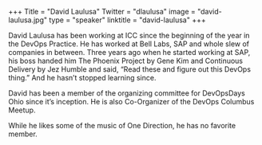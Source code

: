 +++
Title = "David Laulusa"
Twitter = "dlaulusa"
image = "david-laulusa.jpg"
type = "speaker"
linktitle = "david-laulusa"
+++

David Laulusa has been working at ICC since the beginning of the year in the DevOps Practice. He has worked at Bell Labs, SAP and whole slew of companies in between. Three years ago when he started working at SAP, his boss handed him The Phoenix Project by Gene Kim and Continuous Delivery by Jez Humble and said, “Read these and figure out this DevOps thing.” And he hasn’t stopped learning since.

David has been a member of the organizing committee for DevOpsDays Ohio since it’s inception. He is also Co-Organizer of the DevOps Columbus Meetup.

While he likes some of the music of One Direction, he has no favorite member.